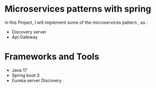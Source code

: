 # Microservices patterns with spring
in this Project, I will implement some of the microservices pattern , as :
- Discovery server
- Api Gateway

# Frameworks and Tools
- Java 17
- Spring boot 3
- Eureka server Discovery